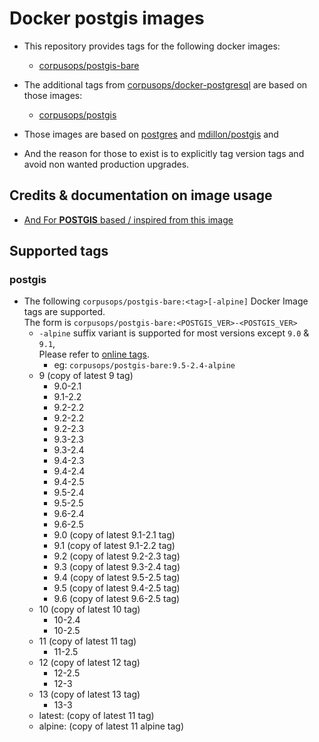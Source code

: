 # Docker postgis images
- This repository provides tags for the following docker images:
    - [corpusops/postgis-bare](https://hub.docker.com/r/corpusops/postgis-bare)
- The additional tags from [corpusops/docker-postgresql](https://github.com/corpusops/docker-postgresql) are based on those images:
    - [corpusops/postgis](https://hub.docker.com/r/corpusops/postgis)


- Those images are based on
    [postgres](https://github.com/docker-library/postgres) and
    [mdillon/postgis](https://github.com/md5/docker-postgis) and

- And the reason for those to exist is to explicitly tag version tags and avoid non wanted production upgrades.

## Credits & documentation on image usage
- [And For **POSTGIS** based / inspired from this image](https://github.com/appropriate/docker-postgis)

## Supported tags
### postgis
- The following `corpusops/postgis-bare:<tag>[-alpine]` Docker Image tags are supported. <br/>
  The form is ``corpusops/postgis-bare:<POSTGIS_VER>-<POSTGIS_VER>``
    - `-alpine` suffix variant is supported for most versions except ``9.0`` & ``9.1``, <br>
      Please refer to [online tags](https://hub.docker.com/r/corpusops/postgis-bare/tags).
        - eg: ``corpusops/postgis-bare:9.5-2.4-alpine``
    - 9 (copy of latest 9 tag)
        - 9.0-2.1
        - 9.1-2.2
        - 9.2-2.2
        - 9.2-2.2
        - 9.2-2.3
        - 9.3-2.3
        - 9.3-2.4
        - 9.4-2.3
        - 9.4-2.4
        - 9.4-2.5
        - 9.5-2.4
        - 9.5-2.5
        - 9.6-2.4
        - 9.6-2.5
        - 9.0 (copy of latest 9.1-2.1 tag)
        - 9.1 (copy of latest 9.1-2.2 tag)
        - 9.2 (copy of latest 9.2-2.3 tag)
        - 9.3 (copy of latest 9.3-2.4 tag)
        - 9.4 (copy of latest 9.5-2.5 tag)
        - 9.5 (copy of latest 9.4-2.5 tag)
        - 9.6 (copy of latest 9.6-2.5 tag)
    - 10 (copy of latest 10 tag)
        - 10-2.4
        - 10-2.5
    - 11 (copy of latest 11 tag)
        - 11-2.5
    - 12 (copy of latest 12 tag)
        - 12-2.5
        - 12-3
    - 13 (copy of latest 13 tag)
        - 13-3
    - latest: (copy of latest 11 tag)
    - alpine: (copy of latest 11 alpine tag)
